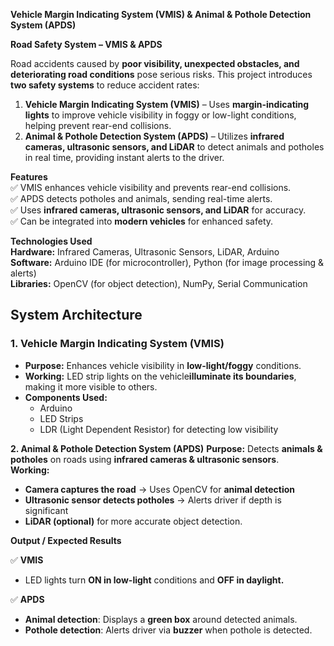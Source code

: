  **Vehicle Margin Indicating System (VMIS) & Animal & Pothole Detection System (APDS)**

**Road Safety System – VMIS & APDS**  
 
Road accidents caused by **poor visibility, unexpected obstacles, and deteriorating road conditions** pose serious risks. This project introduces **two safety systems** to reduce accident rates:  

1. **Vehicle Margin Indicating System (VMIS)** – Uses **margin-indicating lights** to improve vehicle visibility in foggy or low-light conditions, helping prevent rear-end collisions.  
2. **Animal & Pothole Detection System (APDS)** – Utilizes **infrared cameras, ultrasonic sensors, and LiDAR** to detect animals and potholes in real time, providing instant alerts to the driver.  

**Features**  
✅ VMIS enhances vehicle visibility and prevents rear-end collisions.  
✅ APDS detects potholes and animals, sending real-time alerts.  
✅ Uses **infrared cameras, ultrasonic sensors, and LiDAR** for accuracy.  
✅ Can be integrated into **modern vehicles** for enhanced safety.  


**Technologies Used**  
**Hardware:** Infrared Cameras, Ultrasonic Sensors, LiDAR, Arduino  
**Software:** Arduino IDE (for microcontroller), Python (for image processing & alerts)  
**Libraries:** OpenCV (for object detection), NumPy, Serial Communication  


## **System Architecture**  

### **1. Vehicle Margin Indicating System (VMIS)**
- **Purpose:** Enhances vehicle visibility in **low-light/foggy** conditions.  
- **Working:** LED strip lights on the vehicle**illuminate its boundaries**, making it more visible to others.  
- **Components Used:**  
  - Arduino  
  - LED Strips  
  - LDR (Light Dependent Resistor) for detecting low visibility  

**2. Animal & Pothole Detection System (APDS)**
**Purpose:** Detects **animals & potholes** on roads using **infrared cameras & ultrasonic sensors**.  
**Working:**  
  - **Camera captures the road** → Uses OpenCV for **animal detection**  
  - **Ultrasonic sensor detects potholes** → Alerts driver if depth is significant  
  - **LiDAR (optional)** for more accurate object detection.


**Output / Expected Results**

✅ **VMIS**  
- LED lights turn **ON in low-light** conditions and **OFF in daylight.**  

✅ **APDS**  
- **Animal detection**: Displays a **green box** around detected animals.  
- **Pothole detection**: Alerts driver via **buzzer** when pothole is detected.  

